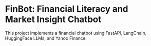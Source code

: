 # FinBot: Financial Literacy and Market Insight Chatbot

This project implements a financial chatbot using FastAPI, LangChain, HuggingFace LLMs, and Yahoo Finance.